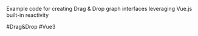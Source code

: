 Example code for creating Drag & Drop graph interfaces leveraging Vue.js built-in reactivity

#Drag&Drop #Vue3 
